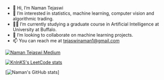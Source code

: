 - 👋 Hi, I’m Naman Tejaswi
- 👀 I’m interested in statistics, machine learning, computer vision and algorithmic trading. 
- 👨‍🎓 I’m currently studying a graduate course in Artificial Intelligence at University at Buffalo.
- 💞️ I’m looking to collaborate on machine learning projects.
- 📫 You can reach me at tejaswinaman1@gmail.com 


[![Naman Tejaswi Medium](https://mediumblog-cards.vercel.app/getMediumBlogs?username=NamanTejaswi_13843)](https://medium.com/@NamanTejaswi_13843)

[![KnlnKS's LeetCode stats](https://leetcode-stats-six.vercel.app/?username=namantejaswi)](https://github.com/namantejaswi/leetcode-stats)

[![Naman's GitHub stats](https://github-readme-stats.vercel.app/api?username=namantejaswi&theme=algolia)]

<!--[![Top Languages used](https://github-readme-stats.vercel.app/api/top-langs/?username=namantejaswi)]-->

<!---
namantejaswi/namantejaswi is a ✨ special ✨ repository because its `README.md` (this file) appears on your GitHub profile.
You can click the Preview link to take a look at your changes.
--->

